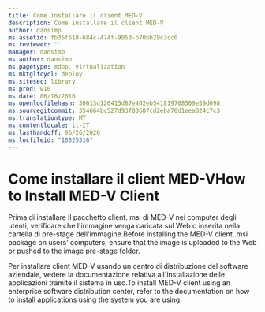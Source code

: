 ```yaml
---
title: Come installare il client MED-V
description: Come installare il client MED-V
author: dansimp
ms.assetid: fb35f618-684c-474f-9053-b70bb29c3cc0
ms.reviewer: ''
manager: dansimp
ms.author: dansimp
ms.pagetype: mdop, virtualization
ms.mktglfcycl: deploy
ms.sitesec: library
ms.prod: w10
ms.date: 06/16/2016
ms.openlocfilehash: 30613d126415d87e402eb541819708509e59d698
ms.sourcegitcommit: 354664bc527d93f80687cd2eba70d1eea024c7c3
ms.translationtype: MT
ms.contentlocale: it-IT
ms.lasthandoff: 06/26/2020
ms.locfileid: "10825316"
---
```

# <span data-ttu-id="fa1eb-103">Come installare il client MED-V</span><span class="sxs-lookup"><span data-stu-id="fa1eb-103">How to Install MED-V Client</span></span>


<span data-ttu-id="fa1eb-104">Prima di installare il pacchetto client. msi di MED-V nei computer degli utenti, verificare che l'immagine venga caricata sul Web o inserita nella cartella di pre-stage dell'immagine.</span><span class="sxs-lookup"><span data-stu-id="fa1eb-104">Before installing the MED-V client .msi package on users’ computers, ensure that the image is uploaded to the Web or pushed to the image pre-stage folder.</span></span>

<span data-ttu-id="fa1eb-105">Per installare client MED-V usando un centro di distribuzione del software aziendale, vedere la documentazione relativa all'installazione delle applicazioni tramite il sistema in uso.</span><span class="sxs-lookup"><span data-stu-id="fa1eb-105">To install MED-V client using an enterprise software distribution center, refer to the documentation on how to install applications using the system you are using.</span></span>

 

 






